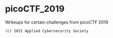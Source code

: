 # picoCTF_2019

Writeups for certain challenges from picoCTF 2019


```(c) 2021 Applied Cybersecurity Society```
